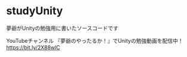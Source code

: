 # studyUnity
夢爺がUnityの勉強用に書いたソースコードです

YouTubeチャンネル 『夢爺のやったるか！』でUnityの勉強動画を配信中！  
https://bit.ly/2X88wlC
